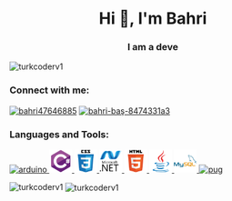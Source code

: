 <h1 align="center">Hi 👋, I'm Bahri</h1>
<h3 align="center">I am a deve</h3>

<p align="left"> <img src="https://komarev.com/ghpvc/?username=turkcoderv1&label=Profile%20views&color=0e75b6&style=flat" alt="turkcoderv1" /> </p>

<h3 align="left">Connect with me:</h3>
<p align="left">
<a href="https://twitter.com/bahri47646885" target="blank"><img align="center" src="https://cdn.jsdelivr.net/npm/simple-icons@3.0.1/icons/twitter.svg" alt="bahri47646885" height="30" width="40" /></a>
<a href="https://linkedin.com/in/bahri-baş-8474331a3" target="blank"><img align="center" src="https://cdn.jsdelivr.net/npm/simple-icons@3.0.1/icons/linkedin.svg" alt="bahri-baş-8474331a3" height="30" width="40" /></a>
</p>

<h3 align="left">Languages and Tools:</h3>
<p align="left"> <a href="https://www.arduino.cc/" target="_blank"> <img src="https://cdn.worldvectorlogo.com/logos/arduino-1.svg" alt="arduino" width="40" height="40"/> </a> <a href="https://www.w3schools.com/cs/" target="_blank"> <img src="https://raw.githubusercontent.com/devicons/devicon/master/icons/csharp/csharp-original.svg" alt="csharp" width="40" height="40"/> </a> <a href="https://www.w3schools.com/css/" target="_blank"> <img src="https://raw.githubusercontent.com/devicons/devicon/master/icons/css3/css3-original-wordmark.svg" alt="css3" width="40" height="40"/> </a> <a href="https://dotnet.microsoft.com/" target="_blank"> <img src="https://raw.githubusercontent.com/devicons/devicon/master/icons/dot-net/dot-net-original-wordmark.svg" alt="dotnet" width="40" height="40"/> </a> <a href="https://www.w3.org/html/" target="_blank"> <img src="https://raw.githubusercontent.com/devicons/devicon/master/icons/html5/html5-original-wordmark.svg" alt="html5" width="40" height="40"/> </a> <a href="https://www.java.com" target="_blank"> <img src="https://raw.githubusercontent.com/devicons/devicon/master/icons/java/java-original.svg" alt="java" width="40" height="40"/> </a> <a href="https://www.mysql.com/" target="_blank"> <img src="https://raw.githubusercontent.com/devicons/devicon/master/icons/mysql/mysql-original-wordmark.svg" alt="mysql" width="40" height="40"/> </a> <a href="https://pugjs.org" target="_blank"> <img src="https://cdn.worldvectorlogo.com/logos/pug.svg" alt="pug" width="40" height="40"/> </a> </p>

<p><img align="left" src="https://github-readme-stats.vercel.app/api/top-langs?username=turkcoderv1&show_icons=true&locale=en&layout=compact" alt="turkcoderv1" /></p>

<p>&nbsp;<img align="center" src="https://github-readme-stats.vercel.app/api?username=turkcoderv1&show_icons=true&locale=en" alt="turkcoderv1" /></p>
